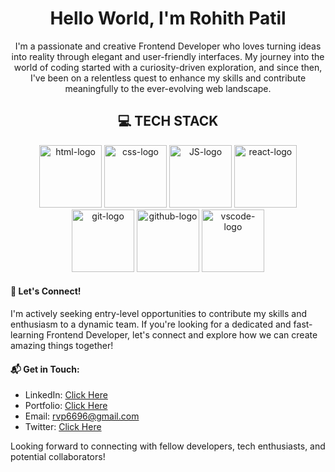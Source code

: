 <h1 align="center">Hello World, I'm Rohith Patil</h1>

<p align="center">
        I'm a passionate and creative Frontend Developer who loves turning ideas into reality through elegant and
        user-friendly interfaces. My journey into the world of coding started with a curiosity-driven exploration, and
        since then, I've been on a relentless quest to enhance my skills and contribute meaningfully to the
        ever-evolving web landscape.
</p>

<h2 align="center"> 💻 TECH STACK</h2>

<div align="center">
  <img src="https://cdn.pixabay.com/photo/2017/08/05/11/16/logo-2582748_640.png" height="100" width="100" alt="html-logo">
  <img src="https://cdn.pixabay.com/photo/2017/08/05/11/16/logo-2582747_1280.png" height="100" width="100" alt="css-logo">
  <img src="https://imagedelivery.net/5MYSbk45M80qAwecrlKzdQ/7ca1b892-411f-4f4a-a5d3-82519495ae00/thumbnail?v=2023111916" height="100" width="100" alt="JS-logo">
  <img src="https://encrypted-tbn0.gstatic.com/images?q=tbn:ANd9GcRVNeXGXj4ct8h0MKHERuIV1NVOZ_y5yPR85A&usqp=CAU" height="100" width="100"  alt="react-logo">
  <img src="https://iconape.com/wp-content/png_logo_vector/git-icon.png" height="100" width="100" alt="git-logo">
  <img src="https://github.githubassets.com/assets/GitHub-Mark-ea2971cee799.png" height="100" width="100" alt="github-logo">
  <img src="https://www.pngitem.com/pimgs/m/80-800968_vscode-visual-studio-logo-png-transparent-png.png" height="100" width="100" alt="vscode-logo">
</div>



#### 🌟 Let's Connect!

I'm actively seeking entry-level opportunities to contribute my skills and enthusiasm to a dynamic team. If you're looking for a dedicated and fast-learning Frontend Developer, let's connect and explore how we can create amazing things together!

#### 📬 Get in Touch:

- LinkedIn: <a href="https://linkedin.com/in/rohithpatil96" target="_new"> Click Here </a>
- Portfolio: <a href="https://rvp6696.github.io/portfolio/" target="_new"> Click Here </a>
- Email: rvp6696@gmail.com
- Twitter: <a href="https://twitter.com/alpha_geekster" target="_new"> Click Here </a>

Looking forward to connecting with fellow developers, tech enthusiasts, and potential collaborators!

